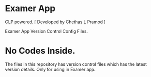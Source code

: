 # Examer App

CLP powered.
[ Developed by Chethas L Pramod ]

Examer App Version Control Config Files.

# No Codes Inside.
The files in this repository has version control files which has the latest version details.
Only for using in Examer app.

